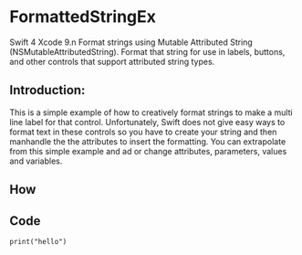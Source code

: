 # FormattedStringEx

Swift 4 Xcode 9.n Format strings using Mutable Attributed String (NSMutableAttributedString).
Format that string for use in labels, buttons, and other controls that support attributed string types.

## Introduction:
This is a simple example of how to creatively format strings to make a multi line label for that control.  Unfortunately, Swift does not give easy ways to format text in these controls so you have to create your string and then manhandle the the attributes to insert the formatting.  You can extrapolate from this simple example and ad or change attributes, parameters, values and variables.

## How

## Code

~~~
print("hello")
~~~
